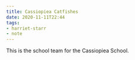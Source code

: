 ```yaml
---
title: Cassiopiea Catfishes
date: 2020-11-11T22:44
tags:
- harriet-starr
- note
---
```


This is the school team for the Cassiopiea School. 
